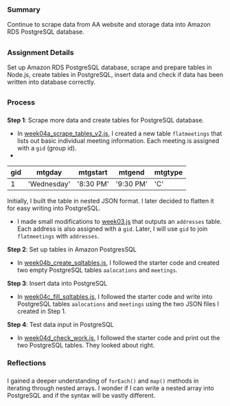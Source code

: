 ### Summary
Continue to scrape data from AA website and storage data into Amazon RDS PostgreSQL database. 
##
### Assignment Details
Set up Amazon RDS PostgreSQL database, scrape and prepare tables in Node.js, create tables in PostgreSQL, insert data and check if data has been written into database correctly.  
##
### Process
###
**Step 1**: Scrape more data and create tables for PostgreSQL database. 

- In [week04a_scrape_tables_v2.js](), I created a new table `flatmeetings` that lists out basic individual meeting information. Each meeting is assigned with a `gid` (group id).
- 
gid | mtgday | mtgstart | mtgend | mtgtype
----|--------|----------| -------|---------  
1 | 'Wednesday' | '8:30 PM' | '9:30 PM' | 'C'

Initially, I built the table in nested JSON format. I later decided to flatten it for easy writing into PostgreSQL.

- I made small modifications to [week03.js]() that outputs an `addresses` table. Each address is also assigned with a `gid`. Later, I will use `gid` to join `flatmeetings` with `addresses`.


**Step 2**: Set up tables in Amazon PostgresSQL

- In [week04b_create_sqltables.js](), I followed the starter code and created two empty PostgreSQL tables `aalocations` and `meetings`.

**Step 3**: Insert data into PostgreSQL

- In [week04c_fill_sqltables.js](), I followed the starter code and write into PostgreSQL tables `aalocations` and `meetings` using the two JSON files I created in Step 1.

**Step 4**: Test data input in PostgreSQL

- In [week04d_check_work.js](), I followed the starter code and print out the two PostgreSQL tables. They looked about right. 


### Reflections
###
I gained a deeper understanding of `forEach()` and `map()` methods in iterating through nested arrays. 
I wonder if I can write a nested array into PostgreSQL and if the syntax will be vastly different. 
